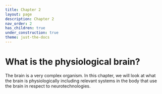 ```yaml
---
title: Chapter 2
layout: page
description: Chapter 2
nav_order: 2
has_children: true
under_construction: true
theme: just-the-docs
---
```




# What is the physiological brain?

The brain is a very complex organism. In this chapter, we will look at what the brain is physiologically including relevant systems in the body that use the brain in respect to neurotechnologies.
